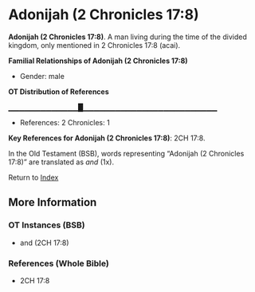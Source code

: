 # Adonijah (2 Chronicles 17:8)
**Adonijah (2 Chronicles 17:8)**. 
A man living during the time of the divided kingdom, only mentioned in 2 Chronicles 17:8 (acai). 




**Familial Relationships of Adonijah (2 Chronicles 17:8)**


* Gender: male


**OT Distribution of References**

▁▁▁▁▁▁▁▁▁▁▁▁▁█▁▁▁▁▁▁▁▁▁▁▁▁▁▁▁▁▁▁▁▁▁▁▁▁▁
* References: 2 Chronicles: 1



**Key References for Adonijah (2 Chronicles 17:8)**: 
2CH 17:8. 


In the Old Testament (BSB), words representing “Adonijah (2 Chronicles 17:8)” are translated as 
*and* (1x). 




Return to [Index](00-Index.md)

## More Information

### OT Instances (BSB)

* and (2CH 17:8)



### References (Whole Bible)

* 2CH 17:8



